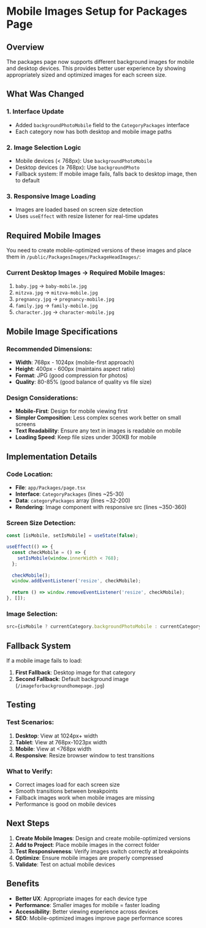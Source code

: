 # Mobile Images Setup for Packages Page

## Overview
The packages page now supports different background images for mobile and desktop devices. This provides better user experience by showing appropriately sized and optimized images for each screen size.

## What Was Changed

### 1. Interface Update
- Added `backgroundPhotoMobile` field to the `CategoryPackages` interface
- Each category now has both desktop and mobile image paths

### 2. Image Selection Logic
- Mobile devices (< 768px): Use `backgroundPhotoMobile`
- Desktop devices (≥ 768px): Use `backgroundPhoto`
- Fallback system: If mobile image fails, falls back to desktop image, then to default

### 3. Responsive Image Loading
- Images are loaded based on screen size detection
- Uses `useEffect` with resize listener for real-time updates

## Required Mobile Images

You need to create mobile-optimized versions of these images and place them in `/public/PackagesImages/PackageHeadImages/`:

### Current Desktop Images → Required Mobile Images:
1. `baby.jpg` → `baby-mobile.jpg`
2. `mitzva.jpg` → `mitzva-mobile.jpg` 
3. `pregnancy.jpg` → `pregnancy-mobile.jpg`
4. `family.jpg` → `family-mobile.jpg`
5. `character.jpg` → `character-mobile.jpg`

## Mobile Image Specifications

### Recommended Dimensions:
- **Width**: 768px - 1024px (mobile-first approach)
- **Height**: 400px - 600px (maintains aspect ratio)
- **Format**: JPG (good compression for photos)
- **Quality**: 80-85% (good balance of quality vs file size)

### Design Considerations:
- **Mobile-First**: Design for mobile viewing first
- **Simpler Composition**: Less complex scenes work better on small screens
- **Text Readability**: Ensure any text in images is readable on mobile
- **Loading Speed**: Keep file sizes under 300KB for mobile

## Implementation Details

### Code Location:
- **File**: `app/Packages/page.tsx`
- **Interface**: `CategoryPackages` (lines ~25-30)
- **Data**: `categoryPackages` array (lines ~32-200)
- **Rendering**: Image component with responsive src (lines ~350-360)

### Screen Size Detection:
```typescript
const [isMobile, setIsMobile] = useState(false);

useEffect(() => {
  const checkMobile = () => {
    setIsMobile(window.innerWidth < 768);
  };
  
  checkMobile();
  window.addEventListener('resize', checkMobile);
  
  return () => window.removeEventListener('resize', checkMobile);
}, []);
```

### Image Selection:
```typescript
src={isMobile ? currentCategory.backgroundPhotoMobile : currentCategory.backgroundPhoto}
```

## Fallback System

If a mobile image fails to load:
1. **First Fallback**: Desktop image for that category
2. **Second Fallback**: Default background image (`/imageforbackgroundhomepage.jpg`)

## Testing

### Test Scenarios:
1. **Desktop**: View at 1024px+ width
2. **Tablet**: View at 768px-1023px width  
3. **Mobile**: View at <768px width
4. **Responsive**: Resize browser window to test transitions

### What to Verify:
- Correct images load for each screen size
- Smooth transitions between breakpoints
- Fallback images work when mobile images are missing
- Performance is good on mobile devices

## Next Steps

1. **Create Mobile Images**: Design and create mobile-optimized versions
2. **Add to Project**: Place mobile images in the correct folder
3. **Test Responsiveness**: Verify images switch correctly at breakpoints
4. **Optimize**: Ensure mobile images are properly compressed
5. **Validate**: Test on actual mobile devices

## Benefits

- **Better UX**: Appropriate images for each device type
- **Performance**: Smaller images for mobile = faster loading
- **Accessibility**: Better viewing experience across devices
- **SEO**: Mobile-optimized images improve page performance scores
